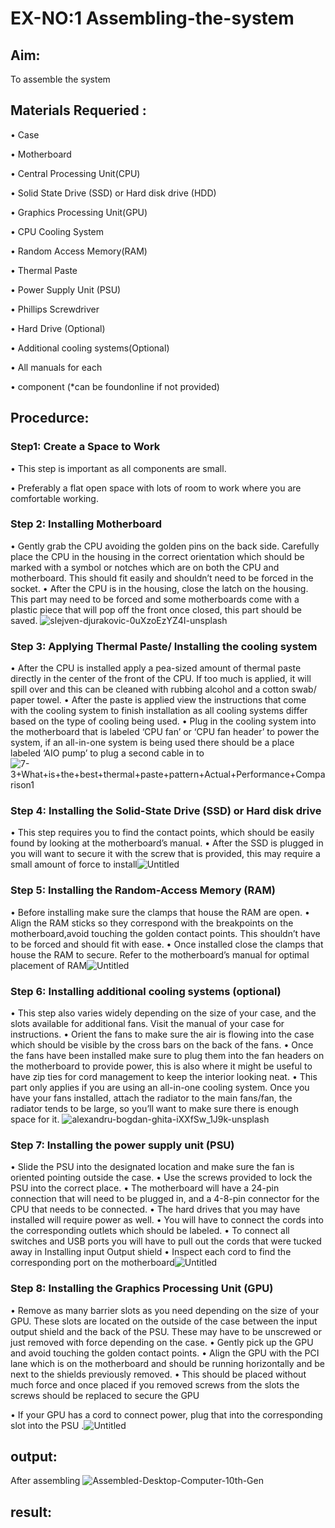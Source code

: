 # EX-NO:1 Assembling-the-system
## Aim:
   To assemble the system 
## Materials Requeried :
 • Case
 
 • Motherboard
 
 • Central Processing Unit(CPU)
 
 • Solid State Drive (SSD) or Hard disk drive (HDD)
 
 • Graphics Processing Unit(GPU)
 
 • CPU Cooling System
 
 • Random Access Memory(RAM)
 
 • Thermal Paste
 
 • Power Supply Unit (PSU)
 
 • Phillips Screwdriver
 
 • Hard Drive (Optional)
 
 • Additional cooling systems(Optional)
 
 • All manuals for each
 
 
 • component (*can be foundonline if not provided)
 
## Procedurce:
   
### Step1: Create a Space to Work
  • This step is important as all components are small.
  
  • Preferably a flat open space with lots of room to work where you are comfortable working.
### Step 2: Installing Motherboard

  • Gently grab the CPU avoiding the golden pins on the back side. Carefully place the CPU in the housing in the correct orientation which should be marked with a symbol or notches which are on both the CPU and motherboard. This should fit easily and shouldn’t need to be forced in the socket.
  • After the CPU is in the housing, close the latch on the housing. This part may need to be forced and some motherboards come with a plastic piece that will pop off the front once closed, this part should be saved.
 ![slejven-djurakovic-0uXzoEzYZ4I-unsplash](https://github.com/praveenst13/Assembling-the-system/assets/118787793/e62bc316-966b-491d-9687-25780a7bbc82)
### Step 3: Applying Thermal Paste/ Installing the cooling system
   • After the CPU is installed apply a pea-sized amount of thermal paste directly in the center of the front of the CPU. If too much is applied, it will spill over and this can be cleaned with rubbing alcohol and a cotton swab/ paper towel.
   • After the paste is applied view the instructions that come with the cooling system to finish installation as all cooling systems differ based on the type of cooling being used.
   • Plug in the cooling system into the motherboard that is labeled ‘CPU fan’ or ‘CPU fan header’ to power the system, if an all-in-one system is being used there should be a place labeled ‘AIO pump’ to plug a second cable in to
 ![7-3+What+is+the+best+thermal+paste+pattern+Actual+Performance+Comparison1](https://github.com/praveenst13/Assembling-the-system/assets/118787793/751a41be-5fbe-4887-a0d2-bb2f840c02de)

### Step 4: Installing the Solid-State Drive (SSD) or Hard disk drive
   • This step requires you to find the contact points, which should be easily found by looking at the motherboard’s manual.
   • After the SSD is plugged in you will want to secure it with the screw that is provided, this may require a small amount of force to install![Untitled](https://github.com/praveenst13/Assembling-the-system/assets/118787793/91d33ef9-a690-41a3-988a-650bddc7d940)

   
### Step 5: Installing the Random-Access Memory (RAM)
   • Before installing make sure the clamps that house the RAM are open.
   • Align the RAM sticks so they correspond with the breakpoints on the motherboard,avoid touching the golden contact points. This shouldn’t have to be forced and should fit with ease.
   • Once installed close the clamps that house the RAM to secure. Refer to the motherboard’s manual for optimal placement of RAM![Untitled](https://github.com/praveenst13/Assembling-the-system/assets/118787793/78b4b85d-7378-47b4-86c2-061860b55a94)

### Step 6: Installing additional cooling systems (optional)
   • This step also varies widely depending on the size of your case, and the slots available for additional fans. Visit the manual of your case for instructions.
   • Orient the fans to make sure the air is flowing into the case which should be visible by the cross bars on the back of the fans.
   • Once the fans have been installed make sure to plug them into the fan headers on the motherboard to provide power, this is also where it might be useful to have zip ties for cord management to keep the interior looking neat.
   • This part only applies if you are using an all-in-one cooling system. Once you have your fans installed, attach the radiator to the main fans/fan, the radiator tends to be large, so you’ll want to make sure there is enough space for it.
      ![alexandru-bogdan-ghita-iXXfSw_1J9k-unsplash](https://github.com/praveenst13/Assembling-the-system/assets/118787793/7eb5f9b0-cbc4-4b22-b29d-7a92660cd8fe)
### Step 7: Installing the power supply unit (PSU)
   • Slide the PSU into the designated location and make sure the fan is oriented pointing outside the case.
   • Use the screws provided to lock the PSU into the correct place.
   • The motherboard will have a 24-pin connection that will need to be plugged in, and a 4-8-pin connector for the CPU that needs to be connected.
   • The hard drives that you may have installed will require power as well.
   • You will have to connect the cords into the corresponding outlets which should be labeled.
   • To connect all switches and USB ports you will have to pull out the cords that were tucked away in Installing input Output shield 
   • Inspect each cord to find the corresponding port on the motherboard![Untitled](https://github.com/praveenst13/Assembling-the-system/assets/118787793/ef5cb6d1-93ba-4224-8565-fd7a6ddeddf5)

### Step 8: Installing the Graphics Processing Unit (GPU)
   • Remove as many barrier slots as you need depending on the size of your GPU. These slots are located on the outside of the case between the input output shield and the back of the PSU. These may have to be unscrewed or just removed with force depending on the case.
   • Gently pick up the GPU and avoid touching the golden contact points.
   • Align the GPU with the PCI lane which is on the motherboard and should be running horizontally and be next to the shields previously removed.
   • This should be placed without much force and once placed if you removed screws from the slots the screws should be replaced to secure the GPU

   • If your GPU has a cord to connect power, plug that into the corresponding slot into the PSU
   .![Untitled](https://github.com/praveenst13/Assembling-the-system/assets/118787793/a8302f36-bd18-4174-9e60-46f251948a00)
## output:
After assembling 
![Assembled-Desktop-Computer-10th-Gen](https://github.com/praveenst13/Assembling-the-system/assets/118787793/efcb02a0-5d34-4df3-a4e7-8d8bbb7ce6dc)

## result:
